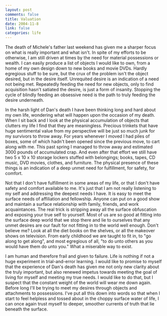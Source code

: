 ```yaml
--- 
layout: post
comments: false
title: Valuation
date: 2004-11-8
link: false
categories: life
---
```

The death of Michele's father last weekend has given me a sharper focus on what is really important and what isn't. In spite of my efforts to be otherwise, I am still driven at times by the need for material possessions or wealth. I can easily produce a list of objects I would like to own, from a home of my own design down to new books and movie DVDs. Hardly egregious stuff to be sure, but the crux of the problem isn't the object desired, but in the desire itself. Unrequited desire is an indication of a need not being met. Repeatedly feeding the need for new objects, only to find acquisition hasn't satiated the desire, is just a form of insanity. Stopping the cycle of blindly feeding an obsessive need is the path to truly feeding the desire underneath.

In the harsh light of Dan's death I have been thinking long and hard about my own life, wondering what will happen upon the occasion of my death. When I sit back and I look at the physical accumulation of objects that clutters my life I find that they are meaningless. Precious trinkets that have huge sentimental value from my perspective will be just so much junk for my survivors to throw away. For years whenever I moved I had piles of boxes, some of which hadn't been opened since the previous move, to cart along with me. This past spring I managed to throw away and estimated 3000 pounds of accumulated crap. And even after that effort we still have two 5 x 10 x 10 storage lockers stuffed with belongings; books, tapes, CD music, DVD movies, clothes, and furniture. The physical presence of these things is an indication of a deep unmet need for fulfillment, for safety, for comfort.

Not that I don't have fulfillment in some areas of my life, or that I don't have safety and comfort available to me. It's just that I am not really listening to my self and addressing the deepest needs I have. It is easy to meet the surface needs of affiliation and fellowship. Anyone can put on a good show and maintain a surface relationship with family, friends, and work acquaintances. The real trick is stripping away all the surface obfuscation and exposing your true self to yourself. Most of us are so good at fitting into the surface deep world that we stop there and lie to ourselves that any unmet desires are our fault for not fitting in to the world well enough. Don't believe me? Look at all the diet books on the shelves, or all the makeover shows on television.  From early childhood we are taught to fit in, to "go along to get along", and most egregious of all, "to do unto others as you would have them do unto you." What a miserable way to exist.

I am human and therefore frail and given to failure. Life is nothing if not a huge experiment in trial-and-error learning. I would like to promise to myself that the experience of Dan's death has given me not only new clarity about the truly important, but also renewed impetus towards meeting the goal of living for myself and meeting my true needs. I would like to do that, but I suspect that the constant weight of the world will wear me down again. Before long I'll be trying to meet my desires through objects and attachments to possessions. I've put all this down into words so that when I start to feel helpless and tossed about in the choppy surface water of life, I can once again trust myself to deeper, smoother currents of truth that lie beneath the surface.
